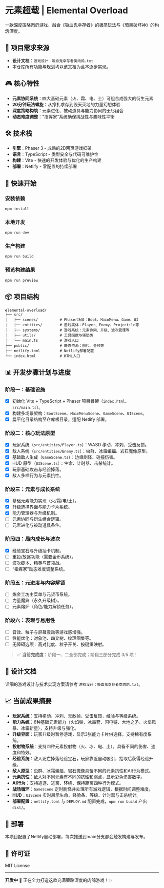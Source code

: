 # 元素超载 | Elemental Overload

一款深度策略肉鸽游戏，融合《吸血鬼幸存者》的极简玩法与《暗黑破坏神》的构筑深度。

## 📜 项目需求来源

- **设计文档**：`游戏设计：吸血鬼幸存者类肉鸽.txt`
- 本仓库所有功能与规划均以该文档为蓝本逐步实现。

## 🎮 核心特性

- **元素协同系统**：四大基础元素（火、霜、电、土）可组合成强大的衍生元素
- **20分钟玩法螺旋**：从挣扎求存到毁天灭地的力量幻想体验
- **深度策略构筑**：元素进化、被动道具与能力协同的无尽组合
- **动态难度调整**："指挥家"系统确保挑战性与趣味性平衡

## 🛠️ 技术栈

- **引擎**：Phaser 3 - 成熟的2D网页游戏框架
- **语言**：TypeScript - 类型安全与代码可维护性
- **构建**：Vite - 快速的开发体验与优化的生产构建
- **部署**：Netlify - 零配置的持续部署

## 🚀 快速开始

### 安装依赖
```bash
npm install
```

### 本地开发
```bash
npm run dev
```

### 生产构建
```bash
npm run build
```

### 预览构建结果
```bash
npm run preview
```

## 📦 项目结构

```
elemental-overload/
├── src/
│   ├── scenes/          # Phaser场景：Boot、MainMenu、Game、UI
│   ├── entities/        # 游戏实体：Player、Enemy、Projectile等
│   ├── systems/         # 游戏系统：元素协同、升级、波次管理等
│   ├── utils/           # 工具函数与辅助类
│   └── main.ts          # 游戏入口
├── public/              # 静态资源：图片、音频等
├── netlify.toml         # Netlify部署配置
└── index.html           # HTML入口

```

## 📊 开发步骤计划与进度

### 阶段一：基础设施
- [x] 初始化 Vite + TypeScript + Phaser 项目骨架（`index.html`、`src/main.ts`）。
- [x] 构建多场景架构：`BootScene`、`MainMenuScene`、`GameScene`、`UIScene`。
- [x] 扁平化目录结构至仓库根目录，适配 Netlify 部署。

### 阶段二：核心玩法原型
- [x] 玩家系统（`src/entities/Player.ts`）：WASD 移动、冲刺、受击反馈。
- [x] 敌人系统（`src/entities/Enemy.ts`）：虫群、冰霜蝙蝠、岩石魔像原型。
- [x] 基础敌人生成（`GameScene.ts`）：边缘刷怪、碰撞伤害。
- [x] HUD 原型（`UIScene.ts`）：生命、计时器、击杀统计。
- [x] 玩家基础攻击与经验掉落。
- [x] 敌人多样行为与元素抗性。

### 阶段三：元素与成长系统
- [x] 基础元素能力实现（火/霜/电/土）。
- [x] 升级选择界面与能力卡片系统。
- [x] 能力管理器与升级机制。
- [ ] 元素协同与衍生组合逻辑。
- [ ] 元素进化与被动道具条件。

### 阶段四：局内成长与波次
- [x] 经验宝石与升级抽卡机制。
- [ ] 重投/放逐功能（需要金币系统）。
- [ ] 波次脚本、精英与首领战。
- [ ] “指挥家”动态难度调整系统。

### 阶段五：元进度与内容解锁
- [ ] 炼金工坊主菜单与元货币系统。
- [ ] 力量魔典（永久升级树）。
- [ ] 元素熔炉（角色/能力解锁任务）。

### 阶段六：表现与易用性
- [ ] 音效、粒子与屏幕震动等游戏感增强。
- [ ] 性能优化：对象池、四叉树、纹理图集等。
- [ ] 无障碍选项：高对比度、粒子开关、按键重映射。

> ✅ **当前完成度**：阶段一、二全部完成；阶段三部分完成 3/5 项！

## 📖 设计文档

详细的游戏设计与技术实现方案请参考 `游戏设计：吸血鬼幸存者类肉鸽.txt`。

## 📈 当前成果摘要

- **玩家系统**：支持移动、冲刺、无敌帧、受击反馈，经验与等级系统。
- **能力系统**：6种基础元素能力（火焰弹、冰霜箭、闪电链、大地之矛、火焰风暴、冰霜新星），支持升级与强化。
- **升级界面**：玩家升级时暂停游戏，显示3张能力卡片供选择，支持稀有度系统。
- **投射物系统**：支持四种元素投射物（火、冰、电、土），具备不同的伤害、速度和特效。
- **经验系统**：敌人死亡掉落经验宝石，玩家靠近自动吸引，拾取后获得经验升级。
- **敌人原型**：虫群、冰霜蝙蝠、岩石魔像具备不同的元素抗性和AI行为模式。
- **元素抗性**：敌人对不同元素有不同的抗性和弱点，显示彩色伤害数字。
- **AI行为**：支持追逐、逃离、环绕、保持距离四种行为模式。
- **战场循环**：`GameScene` 定时刷怪并处理所有游戏逻辑，根据时间调整难度。
- **HUD**：`UIScene` 实时展示生命、经验条、等级、计时器与击杀统计。
- **部署配置**：`netlify.toml` 与 `DEPLOY.md` 配置完成，`npm run build` 产出 `dist/`。

## 🔗 部署

本项目配置了Netlify自动部署，每次推送到main分支都会触发构建与发布。

## 📝 许可证

MIT License

---

**开发中** 🐶 正在全力打造这款充满策略深度的肉鸽游戏！✨

